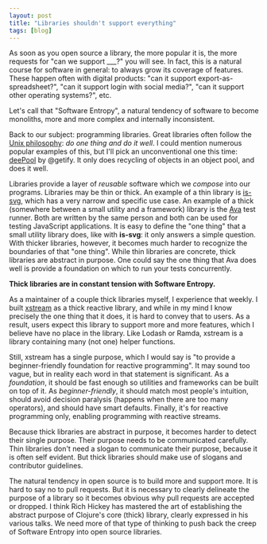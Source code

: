 ```yaml
---
layout: post
title: "Libraries shouldn't support everything"
tags: [blog]
---
```


As soon as you open source a library, the more popular it is, the more requests for "can we support ___?" you will see. In fact, this is a natural course for software in general: to always grow its coverage of features. These happen often with digital products: "can it support export-as-spreadsheet?", "can it support login with social media?", "can it support other operating systems?", etc.

Let's call that "Software Entropy", a natural tendency of software to become monoliths, more and more complex and internally inconsistent.

Back to our subject: programming libraries. Great libraries often follow the [Unix philosophy](https://en.wikipedia.org/wiki/Unix_philosophy): *do one thing and do it well*. I could mention numerous popular examples of this, but I'll pick an unconventional one this time: [deePool](https://github.com/getify/deePool) by @getify. It only does recycling of objects in an object pool, and does it well.

Libraries provide a layer of *reusable* software which we *compose* into our programs. Libraries may be thin or thick. An example of a thin library is [is-svg](https://github.com/sindresorhus/is-svg), which has a very narrow and specific use case. An example of a thick (somewhere between a small utility and a framework) library is the [Ava](https://github.com/avajs/ava) test runner. Both are written by the same person and both can be used for testing JavaScript applications. It is easy to define the "one thing" that a small utility library does, like with **is-svg**: it only answers a simple question. With thicker libraries, however, it becomes much harder to recognize the boundaries of that "one thing". While thin libraries are concrete, thick libraries are abstract in purpose. One could say the one thing that Ava does well is provide a foundation on which to run your tests concurrently.

**Thick libraries are in constant tension with Software Entropy.**

As a maintainer of a couple thick libraries myself, I experience that weekly. I built [xstream](https://github.com/staltz/xstream) as a thick reactive library, and while in my mind I know precisely the one thing that it does, it is hard to convey that to users. As a result, users expect this library to support more and more features, which I believe have no place in the library. Like Lodash or Ramda, xstream is a library containing many (not one) helper functions.

Still, xstream has a single purpose, which I would say is "to provide a beginner-friendly foundation for reactive programming". It may sound too vague, but in reality each word in that statement is significant. As a *foundation*, it should be fast enough so utilities and frameworks can be built on top of it. As *beginner-friendly*, it should match most people's intuition, should avoid decision paralysis (happens when there are too many operators), and should have smart defaults. Finally, it's for reactive programming only, enabling programming with reactive streams.

Because thick libraries are abstract in purpose, it becomes harder to detect their single purpose. Their purpose needs to be communicated carefully. Thin libraries don't need a slogan to communicate their purpose, because it is often self evident. But thick libraries should make use of slogans and contributor guidelines.

The natural tendency in open source is to build more and support more. It is hard to say no to pull requests. But it is necessary to clearly delineate the purpose of a library so it becomes obvious why pull requests are accepted or dropped. I think Rich Hickey has mastered the art of establishing the abstract purpose of Clojure's core (thick) library, clearly expressed in his various talks. We need more of that type of thinking to push back the creep of Software Entropy into open source libraries.
